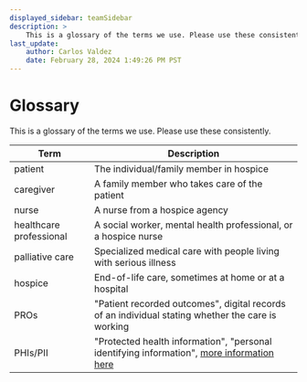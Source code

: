 ```yaml
---
displayed_sidebar: teamSidebar
description: >
    This is a glossary of the terms we use. Please use these consistently.
last_update:
    author: Carlos Valdez
    date: February 28, 2024 1:49:26 PM PST
---
```


# Glossary

This is a glossary of the terms we use. Please use these consistently.

|Term|Description|
|---|---|
|patient|The individual/family member in hospice|
|caregiver|A family member who takes care of the patient|
|nurse|A nurse from a hospice agency|
|healthcare professional|A social worker, mental health professional, or a hospice nurse|
|palliative care|Specialized medical care with people living with serious illness|
|hospice|End-of-life care, sometimes at home or at a hospital|
|PROs|"Patient recorded outcomes", digital records of an individual stating whether the care is working|
|PHIs/PII|"Protected health information", "personal identifying information", [more information here](https://compliancy-group.com/protected-health-information-understanding-phi/)|
